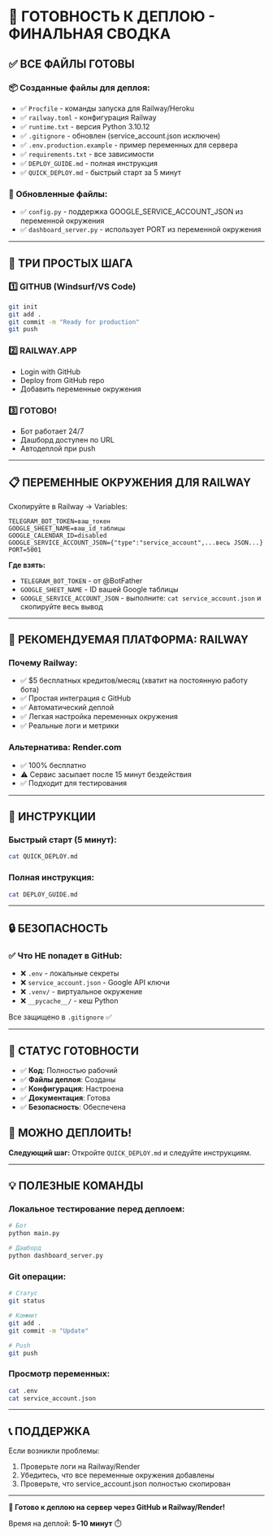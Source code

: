 # 🎯 ГОТОВНОСТЬ К ДЕПЛОЮ - ФИНАЛЬНАЯ СВОДКА

## ✅ ВСЕ ФАЙЛЫ ГОТОВЫ

### 📦 Созданные файлы для деплоя:
- ✅ `Procfile` - команды запуска для Railway/Heroku
- ✅ `railway.toml` - конфигурация Railway
- ✅ `runtime.txt` - версия Python 3.10.12
- ✅ `.gitignore` - обновлен (service_account.json исключен)
- ✅ `.env.production.example` - пример переменных для сервера
- ✅ `requirements.txt` - все зависимости
- ✅ `DEPLOY_GUIDE.md` - полная инструкция
- ✅ `QUICK_DEPLOY.md` - быстрый старт за 5 минут

### 🔧 Обновленные файлы:
- ✅ `config.py` - поддержка GOOGLE_SERVICE_ACCOUNT_JSON из переменной окружения
- ✅ `dashboard_server.py` - использует PORT из переменной окружения

---

## 🚀 ТРИ ПРОСТЫХ ШАГА

### 1️⃣ GITHUB (Windsurf/VS Code)
```bash
git init
git add .
git commit -m "Ready for production"
git push
```

### 2️⃣ RAILWAY.APP
- Login with GitHub
- Deploy from GitHub repo
- Добавить переменные окружения

### 3️⃣ ГОТОВО!
- Бот работает 24/7
- Дашборд доступен по URL
- Автодеплой при push

---

## 📋 ПЕРЕМЕННЫЕ ОКРУЖЕНИЯ ДЛЯ RAILWAY

Скопируйте в Railway → Variables:

```env
TELEGRAM_BOT_TOKEN=ваш_токен
GOOGLE_SHEET_NAME=ваш_id_таблицы
GOOGLE_CALENDAR_ID=disabled
GOOGLE_SERVICE_ACCOUNT_JSON={"type":"service_account",...весь JSON...}
PORT=5001
```

**Где взять:**
- `TELEGRAM_BOT_TOKEN` - от @BotFather
- `GOOGLE_SHEET_NAME` - ID вашей Google таблицы
- `GOOGLE_SERVICE_ACCOUNT_JSON` - выполните: `cat service_account.json` и скопируйте весь вывод

---

## 🎯 РЕКОМЕНДУЕМАЯ ПЛАТФОРМА: RAILWAY

### Почему Railway:
- ✅ $5 бесплатных кредитов/месяц (хватит на постоянную работу бота)
- ✅ Простая интеграция с GitHub
- ✅ Автоматический деплой
- ✅ Легкая настройка переменных окружения
- ✅ Реальные логи и метрики

### Альтернатива: Render.com
- ✅ 100% бесплатно
- ⚠️ Сервис засыпает после 15 минут бездействия
- ✅ Подходит для тестирования

---

## 📖 ИНСТРУКЦИИ

### Быстрый старт (5 минут):
```bash
cat QUICK_DEPLOY.md
```

### Полная инструкция:
```bash
cat DEPLOY_GUIDE.md
```

---

## 🔒 БЕЗОПАСНОСТЬ

### ✅ Что НЕ попадет в GitHub:
- ❌ `.env` - локальные секреты
- ❌ `service_account.json` - Google API ключи
- ❌ `.venv/` - виртуальное окружение
- ❌ `__pycache__/` - кеш Python

Все защищено в `.gitignore` ✅

---

## 🎉 СТАТУС ГОТОВНОСТИ

- ✅ **Код**: Полностью рабочий
- ✅ **Файлы деплоя**: Созданы
- ✅ **Конфигурация**: Настроена
- ✅ **Документация**: Готова
- ✅ **Безопасность**: Обеспечена

## 🚀 МОЖНО ДЕПЛОИТЬ!

**Следующий шаг:** Откройте `QUICK_DEPLOY.md` и следуйте инструкциям.

---

## 💡 ПОЛЕЗНЫЕ КОМАНДЫ

### Локальное тестирование перед деплоем:
```bash
# Бот
python main.py

# Дашборд
python dashboard_server.py
```

### Git операции:
```bash
# Статус
git status

# Коммит
git add .
git commit -m "Update"

# Push
git push
```

### Просмотр переменных:
```bash
cat .env
cat service_account.json
```

---

## 📞 ПОДДЕРЖКА

Если возникли проблемы:
1. Проверьте логи на Railway/Render
2. Убедитесь, что все переменные окружения добавлены
3. Проверьте, что service_account.json полностью скопирован

---

**🎯 Готово к деплою на сервер через GitHub и Railway/Render!**

Время на деплой: **5-10 минут** ⏱️
